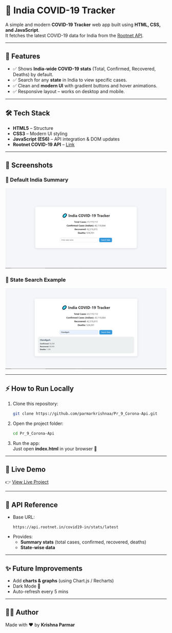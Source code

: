 # 🦠 India COVID-19 Tracker

A simple and modern **COVID-19 Tracker** web app built using **HTML, CSS, and JavaScript**.  
It fetches the latest COVID-19 data for India from the [Rootnet API](https://api.rootnet.in/covid19-in/stats/latest).  

---

## 🚀 Features
- ✅ Shows **India-wide COVID-19 stats** (Total, Confirmed, Recovered, Deaths) by default.  
- ✅ Search for any **state** in India to view specific cases.  
- ✅ Clean and **modern UI** with gradient buttons and hover animations.  
- ✅ Responsive layout – works on desktop and mobile.  

---

## 🛠️ Tech Stack
- **HTML5** – Structure  
- **CSS3** – Modern UI styling  
- **JavaScript (ES6)** – API integration & DOM updates  
- **Rootnet COVID-19 API** – [Link](https://api.rootnet.in/covid19-in/stats/latest)  

---

## 📸 Screenshots  

### 🔹 Default India Summary
![Summary Screenshot](output.png)

### 🔹 State Search Example
![State Screenshot](state_output.png)

---

## ⚡ How to Run Locally

1. Clone this repository:
   ```bash
   git clone https://github.com/parmarkrishnaa/Pr_9_Corona-Api.git
   ```

2. Open the project folder:
   ```bash
   cd Pr_9_Corona-Api
   ```

3. Run the app:  
   Just open **index.html** in your browser 🎉  

---

## 🔗 Live Demo
👉 [View Live Project](https://your-username.github.io/covid19-tracker/)  

---

## 📌 API Reference
- Base URL:  
  ```
  https://api.rootnet.in/covid19-in/stats/latest
  ```
- Provides:
  - **Summary stats** (total cases, confirmed, recovered, deaths)  
  - **State-wise data**  

---

## ✨ Future Improvements
- Add **charts & graphs** (using Chart.js / Recharts)  
- Dark Mode 🌙  
- Auto-refresh every 5 mins  

---

## 👨‍💻 Author
Made with ❤️ by **Krishna Parmar**